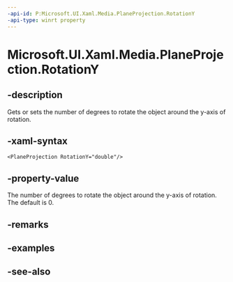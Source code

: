 ```yaml
---
-api-id: P:Microsoft.UI.Xaml.Media.PlaneProjection.RotationY
-api-type: winrt property
---
```


<!-- Property syntax
public double RotationY { get;  set; }
-->

# Microsoft.UI.Xaml.Media.PlaneProjection.RotationY

## -description
Gets or sets the number of degrees to rotate the object around the y-axis of rotation.

## -xaml-syntax
```xaml
<PlaneProjection RotationY="double"/>
```


## -property-value
The number of degrees to rotate the object around the y-axis of rotation. The default is 0.

## -remarks

## -examples

## -see-also
